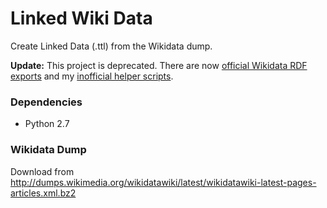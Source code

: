 Linked Wiki Data
===

Create Linked Data (.ttl) from the Wikidata dump.

**Update:** This project is deprecated. There are now [official Wikidata RDF exports](https://tools.wmflabs.org/wikidata-exports/rdf/) and my [inofficial helper scripts](https://github.com/patrickhoefler/lwd-tools).


### Dependencies

* Python 2.7


### Wikidata Dump

Download from http://dumps.wikimedia.org/wikidatawiki/latest/wikidatawiki-latest-pages-articles.xml.bz2
